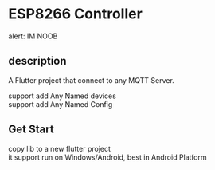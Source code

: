 # ESP8266 Controller
alert: IM NOOB  

## description
A Flutter project that connect to any MQTT Server.  

support add Any Named devices  
support add Any Named Config  

## Get Start
copy lib to a new flutter project  
it support run on Windows/Android, best in Android Platform  
